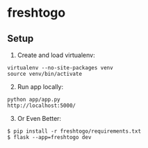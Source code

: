 # freshtogo

## Setup

1. Create and load virtualenv:
```
virtualenv --no-site-packages venv
source venv/bin/activate
```

2. Run app locally:
```
python app/app.py
http://localhost:5000/
```

3. Or Even Better:
```
$ pip install -r freshtogo/requirements.txt
$ flask --app=freshtogo dev
```
